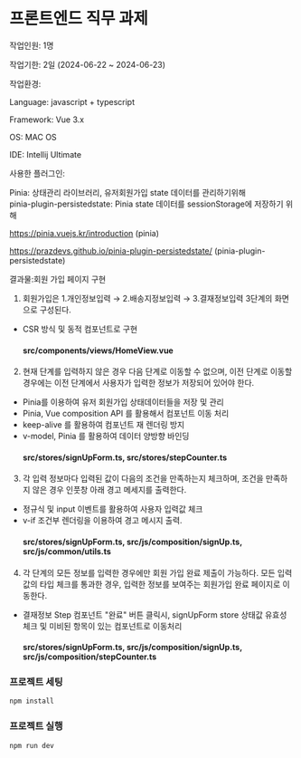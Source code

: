 # 프론트엔드 직무 과제

작업인원: 1명

작업기한: 2일 (2024-06-22 ~ 2024-06-23)

작업환경:

Language: javascript + typescript 

Framework: Vue 3.x

OS: MAC OS

IDE: Intellij Ultimate

사용한 플러그인:

Pinia: 상태관리 라이브러리, 유저회원가입 state 데이터를 관리하기위해  
pinia-plugin-persistedstate: Pinia state 데이터를 sessionStorage에 저장하기 위해

https://pinia.vuejs.kr/introduction (pinia)

https://prazdevs.github.io/pinia-plugin-persistedstate/ (pinia-plugin-persistedstate)

결과물:회원 가입 페이지 구현


1. 회원가입은 1.개인정보입력 → 2.배송지정보입력 → 3.결재정보입력 3단계의 화면으로 구성된다.


- CSR 방식 및 동적 컴포넌트로 구현
  #### src/components/views/HomeView.vue

2. 현재 단계를 입력하지 않은 경우 다음 단계로 이동할 수 없으며, 이전 단계로 이동할 경우에는 이전 단계에서 사용자가 입력한 정보가 저장되어 있어야 한다.
- Pinia를 이용하여 유저 회원가입 상태데이터들을 저장 및 관리  
- Pinia, Vue composition API 를 활용해서 컴포넌트 이동 처리 
- keep-alive 를 활용하여 컴포넌트 재 렌더링 방지
- v-model, Pinia 를 활용하여 데이터 양방향 바인딩
  #### src/stores/signUpForm.ts, src/stores/stepCounter.ts
3. 각 입력 정보마다 입력된 값이 다음의 조건을 만족하는지 체크하며, 조건을 만족하지 않은 경우 인풋창 아래 경고 메세지를 출력한다.
- 정규식 및 input 이벤트를 활용하여 사용자 입력값 체크
- v-if 조건부 렌더링을 이용하여 경고 메시지 출력.
  #### src/stores/signUpForm.ts, src/js/composition/signUp.ts, src/js/common/utils.ts 
4. 각 단계의 모든 정보를 입력한 경우에만 회원 가입 완료 제출이 가능하다. 모든 입력값의 타입 체크를 통과한 경우, 입력한 정보를 보여주는 회원가입 완료 페이지로 이동한다.
- 결재정보 Step 컴포넌트 "완료" 버튼 클릭시, signUpForm store 상태값 유효성 체크 및 미비된 항목이 있는 컴포넌트로 이동처리 
  #### src/stores/signUpForm.ts, src/js/composition/signUp.ts, src/js/composition/stepCounter.ts
### 프로젝트 세팅

```sh
npm install
```

### 프로젝트 실행

```sh
npm run dev
```
